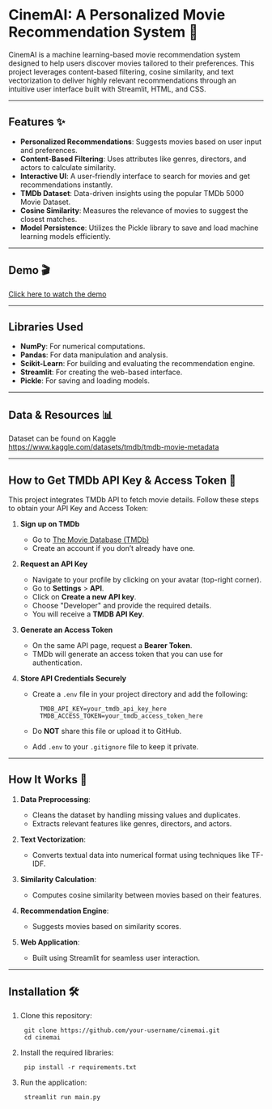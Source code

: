 # CinemAI: A Personalized Movie Recommendation System 🎥

CinemAI is a machine learning-based movie recommendation system designed to help users discover movies tailored to their preferences. This project leverages content-based filtering, cosine similarity, and text vectorization to deliver highly relevant recommendations through an intuitive user interface built with Streamlit, HTML, and CSS.

* * *

## Features ✨

- **Personalized Recommendations**: Suggests movies based on user input and preferences.
- **Content-Based Filtering**: Uses attributes like genres, directors, and actors to calculate similarity.
- **Interactive UI**: A user-friendly interface to search for movies and get recommendations instantly.
- **TMDb Dataset**: Data-driven insights using the popular TMDb 5000 Movie Dataset.
- **Cosine Similarity**: Measures the relevance of movies to suggest the closest matches.
- **Model Persistence**: Utilizes the Pickle library to save and load machine learning models efficiently.

* * *
## Demo 🎬

[Click here to watch the demo](https://github.com/RaunitArya/Movie-Recommendation/raw/main/main.mp4)

* * *

## Libraries Used

- **NumPy**: For numerical computations.
- **Pandas**: For data manipulation and analysis.
- **Scikit-Learn**: For building and evaluating the recommendation engine.
- **Streamlit**: For creating the web-based interface.
- **Pickle**: For saving and loading models.

* * *

## Data & Resources 📊

Dataset can be found on Kaggle 
https://www.kaggle.com/datasets/tmdb/tmdb-movie-metadata

* * *

## How to Get TMDb API Key & Access Token 🔑

This project integrates TMDb API to fetch movie details. Follow these steps to obtain your API Key and Access Token:

1. **Sign up on TMDb**

    - Go to [The Movie Database (TMDb)](https://www.themoviedb.org/)
    - Create an account if you don’t already have one.
2. **Request an API Key**

    - Navigate to your profile by clicking on your avatar (top-right corner).
    - Go to **Settings** &gt; **API**.
    - Click on **Create a new API key**.
    - Choose "Developer" and provide the required details.
    - You will receive a **TMDB API Key**.
3. **Generate an Access Token**

    - On the same API page, request a **Bearer Token**.
    - TMDb will generate an access token that you can use for authentication.
4. **Store API Credentials Securely**

    - Create a `.env` file in your project directory and add the following:

            TMDB_API_KEY=your_tmdb_api_key_here
            TMDB_ACCESS_TOKEN=your_tmdb_access_token_here
    - Do **NOT** share this file or upload it to GitHub.
    - Add `.env` to your `.gitignore` file to keep it private.

* * *

## How It Works 🚀

1. **Data Preprocessing**:

    - Cleans the dataset by handling missing values and duplicates.
    - Extracts relevant features like genres, directors, and actors.
2. **Text Vectorization**:

    - Converts textual data into numerical format using techniques like TF-IDF.
3. **Similarity Calculation**:

    - Computes cosine similarity between movies based on their features.
4. **Recommendation Engine**:

    - Suggests movies based on similarity scores.
5. **Web Application**:

    - Built using Streamlit for seamless user interaction.

* * *

## Installation 🛠️

1. Clone this repository:

        git clone https://github.com/your-username/cinemai.git 
        cd cinemai
2. Install the required libraries:

        pip install -r requirements.txt
3. Run the application:

        streamlit run main.py

